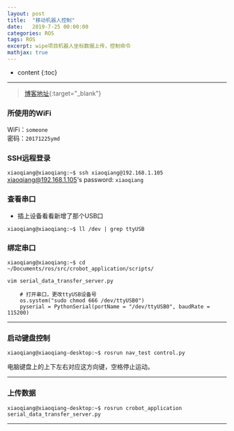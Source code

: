 ```yaml
---
layout: post
title:  "移动机器人控制"
date:   2019-7-25 00:00:00
categories: ROS
tags: ROS
excerpt: wipe项目机器人坐标数据上传，控制命令
mathjax: true
---
```

* content
{:toc}
---


> [博客地址](https://dufaxing.com){:target="_blank"}



### 所使用的WiFi

WiFi：`someone`<br/>
密码：`20171225ymd`<br/>

### SSH远程登录


`xiaoqiang@xiaoqiang:~$ ssh xiaoqiang@192.168.1.105`<br/>
xiaoqiang@192.168.1.105's password: `xiaoqiang`<br/>


### 查看串口

- 插上设备看看新增了那个USB口

`xiaoqiang@xiaoqiang:~$ ll /dev | grep ttyUSB`

### 绑定串口

`xiaoqiang@xiaoqiang:~$ cd ~/Documents/ros/src/crobot_application/scripts/`

`vim serial_data_transfer_server.py `


```
    # 打开串口，更改ttyUSB设备号
    os.system("sudo chmod 666 /dev/ttyUSB0")
    pyserial = PythonSerial(portName = "/dev/ttyUSB0", baudRate = 115200)

```

---

### 启动键盘控制


`xiaoqiang@xiaoqiang-desktop:~$ rosrun nav_test control.py `<br/>

电脑键盘上的上下左右对应这方向键，空格停止运动。<br/>

---

### 上传数据

`xiaoqiang@xiaoqiang-desktop:~$ rosrun crobot_application serial_data_transfer_server.py `<br/>

---
